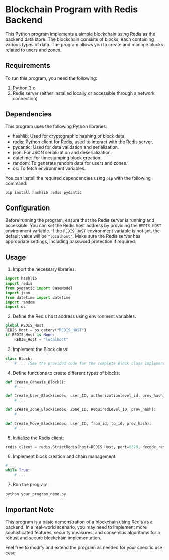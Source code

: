 # Blockchain Program with Redis Backend

This Python program implements a simple blockchain using Redis as the backend data store. The blockchain consists of blocks, each containing various types of data. The program allows you to create and manage blocks related to users and zones.

## Requirements

To run this program, you need the following:

1. Python 3.x
2. Redis server (either installed locally or accessible through a network connection)

## Dependencies

This program uses the following Python libraries:

- hashlib: Used for cryptographic hashing of block data.
- redis: Python client for Redis, used to interact with the Redis server.
- pydantic: Used for data validation and serialization.
- json: For JSON serialization and deserialization.
- datetime: For timestamping block creation.
- random: To generate random data for users and zones.
- os: To fetch environment variables.

You can install the required dependencies using `pip` with the following command:

```
pip install hashlib redis pydantic
```

## Configuration

Before running the program, ensure that the Redis server is running and accessible. You can set the Redis host address by providing the `REDIS_HOST` environment variable. If the `REDIS_HOST` environment variable is not set, the default value will be `"localhost"`. Make sure the Redis server has appropriate settings, including password protection if required.

## Usage

1. Import the necessary libraries:

```python
import hashlib
import redis
from pydantic import BaseModel
import json
from datetime import datetime
import random
import os
```

2. Define the Redis host address using environment variables:

```python
global REDIS_Host
REDIS_Host = os.getenv("REDIS_HOST")
if REDIS_Host is None:
    REDIS_Host = "localhost"
```

3. Implement the Block class:

```python
class Block:
    # ... (See the provided code for the complete Block class implementation)
```

4. Define functions to create different types of blocks:

```python
def Create_Genesis_Block():
    # ...

def Create_User_Block(index, user_ID, authorizationlevel_id, prev_hash):
    # ...

def Create_Zone_Block(index, Zone_ID, RequiredLevel_ID, prev_hash):
    # ...

def Create_Move_Block(index, user_ID, from_id, to_id, prev_hash):
    # ...
```

5. Initialize the Redis client:

```python
redis_client = redis.StrictRedis(host=REDIS_Host, port=6379, decode_responses=True)
```

6. Implement block creation and chain management:

```python
# ...
while True:
    # ...
```

7. Run the program:

```bash
python your_program_name.py
```

## Important Note

This program is a basic demonstration of a blockchain using Redis as a backend. In a real-world scenario, you may need to implement more sophisticated features, security measures, and consensus algorithms for a robust and secure blockchain implementation.

Feel free to modify and extend the program as needed for your specific use case.